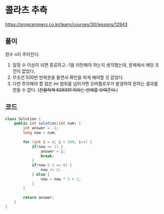 # 콜라츠 추측

https://programmers.co.kr/learn/courses/30/lessons/12943

## 풀이

정수 n이 주어진다.

1. 일정 수 이상이 되면 종료하고 -1을 리턴해야 하는지 생각했는데, 문제에서 해당 조건이 없었다.
2. 무조건 500번 반복문을 돌면서 확인을 하게 해야할 것 같았다.
3. 다만 주의해야 할 점은 int 범위를 넘어가면 오버플로우가 발생하여 원하는 결과를 얻을 수 없다. (~~친절하게 626331 이라는 반례를 보여준다.~~)

## 코드

```java
class Solution {
    public int solution(int num) {
		int answer = -1;
		long now = num;
        
		for (int i = 0; i < 500; i++) {
			if(now == 1) {
				answer = i;
				break;
			}
			if(now % 2 == 0) {
				now /= 2;
			} else {
				now = now * 3 + 1;
			}
		}
		
        return answer;
    }
}
```